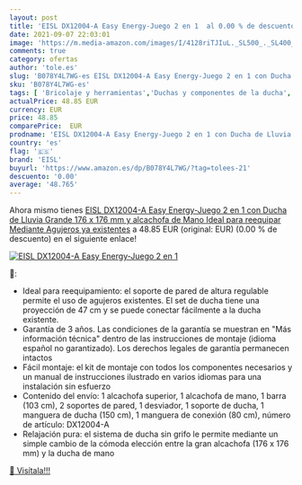 ```yaml
---
layout: post
title: 'EISL DX12004-A Easy Energy-Juego 2 en 1  al 0.00 % de descuento'
date: 2021-09-07 22:03:01
image: 'https://m.media-amazon.com/images/I/4128riTJIuL._SL500_._SL400_.jpg'
comments: true
category: ofertas
author: 'tole.es'
slug: 'B078Y4L7WG-es EISL DX12004-A Easy Energy-Juego 2 en 1 con Ducha de...'
sku: 'B078Y4L7WG-es'
tags: [ 'Bricolaje y herramientas','Duchas y componentes de la ducha','Fontanería de baño','Instalación de baño y cocina','alcachofa','eisl', ]
actualPrice: 48.85 EUR
currency: EUR
price: 48.85
comparePrice:  EUR
prodname: 'EISL DX12004-A Easy Energy-Juego 2 en 1 con Ducha de Lluvia Grande  176 x 176 mm  y alcachofa de Mano  Ideal para reequipar Mediante Agujeros ya existentes'
country: 'es'
flag: '🇪🇸'
brand: 'EISL'
buyurl: 'https://www.amazon.es/dp/B078Y4L7WG/?tag=tolees-21'
descuento: '0.00'
average: '48.765'
---
```


Ahora mismo tienes [EISL DX12004-A Easy Energy-Juego 2 en 1 con Ducha de Lluvia Grande  176 x 176 mm  y alcachofa de Mano  Ideal para reequipar Mediante Agujeros ya existentes](https://www.amazon.es/dp/B078Y4L7WG/?tag=tolees-21) a 48.85 EUR (original:  EUR) (0.00 %  de descuento) en el siguiente enlace!

[![EISL DX12004-A Easy Energy-Juego 2 en 1 ](https://m.media-amazon.com/images/I/4128riTJIuL._SL500_._SL400_.jpg)](https://www.amazon.es/dp/B078Y4L7WG/?tag=tolees-21)

🔎:

- Ideal para reequipamiento: el soporte de pared de altura regulable permite el uso de agujeros existentes. El set de ducha tiene una proyección de 47 cm y se puede conectar fácilmente a la ducha existente.
- Garantía de 3 años. Las condiciones de la garantía se muestran en "Más información técnica" dentro de las instrucciones de montaje (idioma español no garantizado). Los derechos legales de garantía permanecen intactos
- Fácil montaje: el kit de montaje con todos los componentes necesarios y un manual de instrucciones ilustrado en varios idiomas para una instalación sin esfuerzo
- Contenido del envío: 1 alcachofa superior, 1 alcachofa de mano, 1 barra (103 cm), 2 soportes de pared, 1 desviador, 1 soporte de ducha, 1 manguera de ducha (150 cm), 1 manguera de conexión (80 cm), número de artículo: DX12004-A
- Relajación pura: el sistema de ducha sin grifo le permite mediante un simple cambio de la cómoda elección entre la gran alcachofa (176 x 176 mm) y la ducha de mano

[🛒 Visítala!!!](https://www.amazon.es/dp/B078Y4L7WG/?tag=tolees-21)

